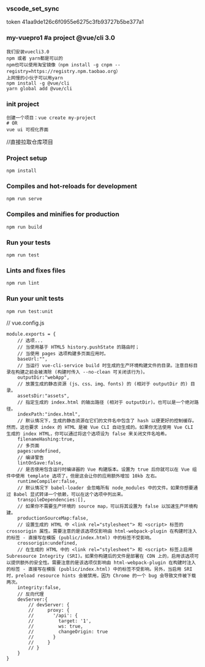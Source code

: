 ### vscode_set_sync
token  41aa9de126c6f0955e6275c3fb93727b5be377a1
### my-vuepro1 #a project @vue/cli 3.0
```
我们安装vuecli3.0
npm 或者 yarn都是可以的
npm也可以使用淘宝镜像（npm install -g cnpm --registry=https://registry.npm.taobao.org）
上网慢的小伙子可以用yarn
npm install -g @vue/cli
yarn global add @vue/cli
```
### init project
```
创建一个项目：vue create my-project
# OR
vue ui 可视化界面
```
//直接拉取仓库项目
### Project setup
```
npm install
```
### Compiles and hot-reloads for development
```
npm run serve
```
### Compiles and minifies for production
```
npm run build
```
### Run your tests
```
npm run test
```
### Lints and fixes files
```
npm run lint
```
### Run your unit tests
```
npm run test:unit
```
// vue.config.js
```
module.exports = {
    // 选项...
    // 当使用基于 HTML5 history.pushState 的路由时；
    // 当使用 pages 选项构建多页面应用时。
    baseUrl:"",
    // 当运行 vue-cli-service build 时生成的生产环境构建文件的目录。注意目标目录在构建之前会被清除 (构建时传入 --no-clean 可关闭该行为)。
    outputDir:"webApp",
    // 放置生成的静态资源 (js、css、img、fonts) 的 (相对于 outputDir 的) 目录。
    assetsDir:"assets",
    // 指定生成的 index.html 的输出路径 (相对于 outputDir)。也可以是一个绝对路径。
    indexPath:"index.html",
    // 默认情况下，生成的静态资源在它们的文件名中包含了 hash 以便更好的控制缓存。然而，这也要求 index 的 HTML 是被 Vue CLI 自动生成的。如果你无法使用 Vue CLI 生成的 index HTML，你可以通过将这个选项设为 false 来关闭文件名哈希。
    filenameHashing:true,
    // 多页面
    pages:undefined,
    // 编译警告
    lintOnSave:false,
    // 是否使用包含运行时编译器的 Vue 构建版本。设置为 true 后你就可以在 Vue 组件中使用 template 选项了，但是这会让你的应用额外增加 10kb 左右。
    runtimeCompiler:false,
    // 默认情况下 babel-loader 会忽略所有 node_modules 中的文件。如果你想要通过 Babel 显式转译一个依赖，可以在这个选项中列出来。
    transpileDependencies:[],
    // 如果你不需要生产环境的 source map，可以将其设置为 false 以加速生产环境构建。
    productionSourceMap:false,
    // 设置生成的 HTML 中 <link rel="stylesheet"> 和 <script> 标签的 crossorigin 属性。需要注意的是该选项仅影响由 html-webpack-plugin 在构建时注入的标签 - 直接写在模版 (public/index.html) 中的标签不受影响。
    crossorigin:undefined,
    // 在生成的 HTML 中的 <link rel="stylesheet"> 和 <script> 标签上启用 Subresource Integrity (SRI)。如果你构建后的文件是部署在 CDN 上的，启用该选项可以提供额外的安全性。需要注意的是该选项仅影响由 html-webpack-plugin 在构建时注入的标签 - 直接写在模版 (public/index.html) 中的标签不受影响。另外，当启用 SRI 时，preload resource hints 会被禁用，因为 Chrome 的一个 bug 会导致文件被下载两次。
    integrity:false,
    // 反向代理
    devServer:{
        // devServer: {
        //     proxy: {
        //       '/api': {
        //         target: '1',
        //         ws: true,
        //         changeOrigin: true
        //       }
        //     }
        // }
    }
}
```
